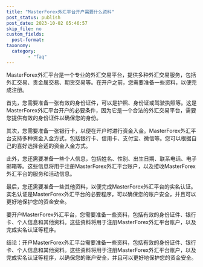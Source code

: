 ```yaml
---
title: "MasterForex外汇平台开户需要什么资料"
post_status: publish
post_date: 2023-10-02 05:46:57
skip_file: no
custom_fields: 
  post-format: 
taxonomy:
  category:
        - "faq"
---
```


MasterForex外汇平台是一个专业的外汇交易平台，提供多种外汇交易服务，包括外汇交易、贵金属交易、期货交易等。在开户之前，您需要准备一些资料，以便完成注册。

首先，您需要准备一张有效的身份证件，可以是护照、身份证或驾驶执照等。这是MasterForex外汇平台开户的必要条件，因为它是一个合法的外汇交易平台，需要您提供有效的身份证件以确保您的身份。

其次，您需要准备一张银行卡，以便在开户时进行资金入金。MasterForex外汇平台支持多种资金入金方式，包括银行卡、信用卡、支付宝、微信等。您可以根据自己的喜好选择合适的资金入金方式。

此外，您还需要准备一些个人信息，包括姓名、性别、出生日期、联系电话、电子邮箱等。这些信息将用于注册MasterForex外汇平台账户，以及接收MasterForex外汇平台的服务和活动信息。

最后，您还需要准备一些其他资料，以便完成MasterForex外汇平台的实名认证。实名认证是MasterForex外汇平台的必要程序，可以确保您的账户安全，并且可以更好地保护您的资金安全。

要开户MasterForex外汇平台，您需要准备一些资料，包括有效的身份证件、银行卡、个人信息和其他资料。这些资料将用于注册MasterForex外汇平台账户，以及完成实名认证等程序。

结论：开户MasterForex外汇平台需要准备一些资料，包括有效的身份证件、银行卡、个人信息和其他资料。这些资料将用于注册MasterForex外汇平台账户，以及完成实名认证等程序，以确保您的账户安全，并且可以更好地保护您的资金安全。

